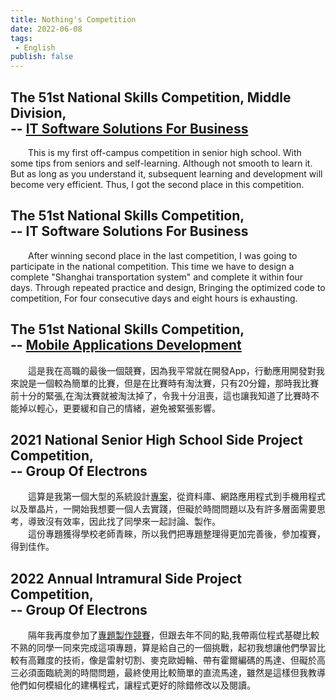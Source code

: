 ```yaml
---
title: Nothing's Competition
date: 2022-06-08
tags: 
 - English
publish: false
---
```

## The 51st National Skills Competition, Middle Division,<br/>-- [IT Software Solutions For Business](https://github.com/TcivsCSE/51A-Data)
&emsp;&emsp;This is my first off-campus competition in senior high school. With some tips from seniors and self-learning. Although not smooth to learn it. But as long as you understand it, subsequent learning and development will become very efficient. Thus, I got the second place in this competition.

## The 51st National Skills Competition,<br/>-- IT Software Solutions For Business
&emsp;&emsp;After winning second place in the last competition, I was going to participate in the national competition. This time we have to design a complete "Shanghai transportation system" and complete it within four days. Through repeated practice and design, Bringing the optimized code to competition, For four consecutive days and eight hours is exhausting.

## The 51st National Skills Competition,<br/>-- [Mobile Applications Development](https://github.com/I-am-nothing/VA_CARE)
&emsp;&emsp;這是我在高職的最後一個競賽，因為我平常就在開發App，行動應用開發對我來說是一個較為簡單的比賽，但是在比賽時有淘汰賽，只有20分鐘，那時我比賽前十分的緊張,在淘汰賽就被淘汰掉了，令我十分沮喪，這也讓我知道了比賽時不能掉以輕心，更要緩和自己的情緒，避免被緊張影響。

## 2021 National Senior High School Side Project Competition,<br/>-- Group Of Electrons
&emsp;&emsp;這算是我第一個大型的系統設計[專案](https://github.com/I-am-nothing/Security_Smart_Home)，從資料庫、網路應用程式到手機用程式以及單晶片，一開始我想要一個人去實踐，但礙於時間問題以及有許多層面需要思考，導致沒有效率，因此找了同學來一起討論、製作。<br/>
&emsp;&emsp;這份專題獲得學校老師青睞，所以我們把專題整理得更加完善後，參加複賽，得到佳作。

## 2022 Annual Intramural Side Project Competition,<br/>-- Group Of Electrons
&emsp;&emsp;隔年我再度參加了[專題製作競賽](https://github.com/I-am-nothing/Twitch_Car)，但跟去年不同的點,我帶兩位程式基礎比較不熟的同學一同來完成這項專題，算是給自己的一個挑戰，起初我想讓他們學習比較有高難度的技術，像是雷射切割、麥克歐姆輪、帶有霍爾編碼的馬達、但礙於高三必須面臨統測的時間問題，最終使用比較簡單的直流馬達，雖然是這樣但我教導他們如何模組化的建構程式，讓程式更好的除錯修改以及閱讀。